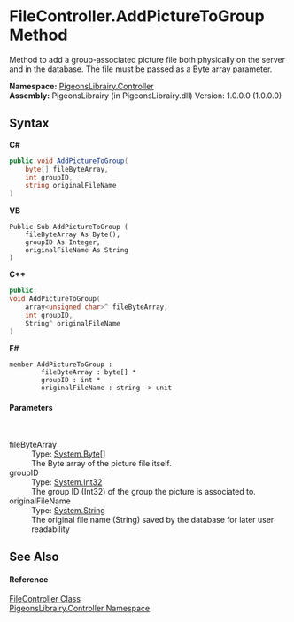 # FileController.AddPictureToGroup Method 
 

Method to add a group-associated picture file both physically on the server and in the database. The file must be passed as a Byte array parameter.

**Namespace:**&nbsp;<a href="55678277-c7be-459a-277f-cb45581aba7a">PigeonsLibrairy.Controller</a><br />**Assembly:**&nbsp;PigeonsLibrairy (in PigeonsLibrairy.dll) Version: 1.0.0.0 (1.0.0.0)

## Syntax

**C#**<br />
``` C#
public void AddPictureToGroup(
	byte[] fileByteArray,
	int groupID,
	string originalFileName
)
```

**VB**<br />
``` VB
Public Sub AddPictureToGroup ( 
	fileByteArray As Byte(),
	groupID As Integer,
	originalFileName As String
)
```

**C++**<br />
``` C++
public:
void AddPictureToGroup(
	array<unsigned char>^ fileByteArray, 
	int groupID, 
	String^ originalFileName
)
```

**F#**<br />
``` F#
member AddPictureToGroup : 
        fileByteArray : byte[] * 
        groupID : int * 
        originalFileName : string -> unit 

```


#### Parameters
&nbsp;<dl><dt>fileByteArray</dt><dd>Type: <a href="http://msdn2.microsoft.com/en-us/library/yyb1w04y" target="_blank">System.Byte</a>[]<br />The Byte array of the picture file itself.</dd><dt>groupID</dt><dd>Type: <a href="http://msdn2.microsoft.com/en-us/library/td2s409d" target="_blank">System.Int32</a><br />The group ID (Int32) of the group the picture is associated to.</dd><dt>originalFileName</dt><dd>Type: <a href="http://msdn2.microsoft.com/en-us/library/s1wwdcbf" target="_blank">System.String</a><br />The original file name (String) saved by the database for later user readability</dd></dl>

## See Also


#### Reference
<a href="13015fd1-12bd-c1f3-e2ee-33f5f40d0752">FileController Class</a><br /><a href="55678277-c7be-459a-277f-cb45581aba7a">PigeonsLibrairy.Controller Namespace</a><br />